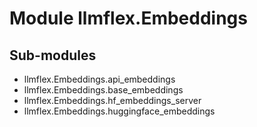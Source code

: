 Module llmflex.Embeddings
=========================

Sub-modules
-----------
* llmflex.Embeddings.api_embeddings
* llmflex.Embeddings.base_embeddings
* llmflex.Embeddings.hf_embeddings_server
* llmflex.Embeddings.huggingface_embeddings